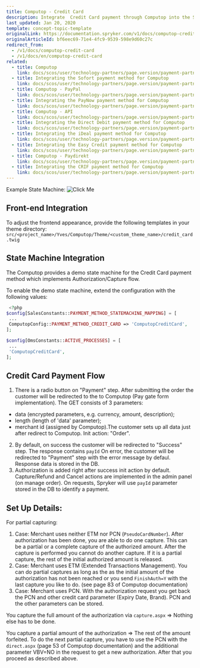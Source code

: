 ```yaml
---
title: Computop - Credit Card
description: Integrate  Credit Card payment through Computop into the Spryker-based shop.
last_updated: Jan 20, 2020
template: concept-topic-template
originalLink: https://documentation.spryker.com/v1/docs/computop-credit-card
originalArticleId: bf6eec69-71e4-4fc9-9539-598e9d60c27c
redirect_from:
  - /v1/docs/computop-credit-card
  - /v1/docs/en/computop-credit-card
related:
  - title: Computop
    link: docs/scos/user/technology-partners/page.version/payment-partners/computop/computop.html
  - title: Integrating the Sofort payment method for Computop
    link: docs/scos/user/technology-partners/page.version/payment-partners/computop/computop-payment-methods/computop-sofort.html
  - title: Computop - PayPal
    link: docs/scos/user/technology-partners/page.version/payment-partners/computop/computop-payment-methods/computop-paypal.html
  - title: Integrating the PayNow payment method for Computop
    link: docs/scos/user/technology-partners/page.version/payment-partners/computop/computop-payment-methods/computop-paynow.html
  - title: Computop - API
    link: docs/scos/user/technology-partners/page.version/payment-partners/computop/technical-details-and-howtos/computop-api.html
  - title: Integrating the Direct Debit payment method for Computop
    link: docs/scos/user/technology-partners/page.version/payment-partners/computop/computop-payment-methods/computop-direct-debit.html
  - title: Integrating the iDeal payment method for Computop
    link: docs/scos/user/technology-partners/page.version/payment-partners/computop/computop-payment-methods/computop-ideal.html
  - title: Integrating the Easy Credit payment method for Computop
    link: docs/scos/user/technology-partners/page.version/payment-partners/computop/computop-payment-methods/computop-easy-credit.html
  - title: Computop - Paydirekt
    link: docs/scos/user/technology-partners/page.version/payment-partners/computop/computop-payment-methods/computop-paydirekt.html
  - title: Integrating the CRIF payment method for Computop
    link: docs/scos/user/technology-partners/page.version/payment-partners/computop/computop-payment-methods/computop-crif.html
---
```


Example State Machine:
![Click Me](https://spryker.s3.eu-central-1.amazonaws.com/docs/Technology+Partners/Payment+Partners/Computop/computop-credit-card-flow-example.png) 

## Front-end Integration

To adjust the frontend appearance, provide the following templates in your theme directory:
`src/<project_name>/Yves/Computop/Theme/<custom_theme_name>/credit_card.twig`

## State Machine Integration

The Computop provides a demo state machine for the Credit Card payment method which implements Authorization/Capture flow.

To enable the demo state machine, extend the configuration with the following values:

```php
 <?php
$config[SalesConstants::PAYMENT_METHOD_STATEMACHINE_MAPPING] = [
 ...
 ComputopConfig::PAYMENT_METHOD_CREDIT_CARD => 'ComputopCreditCard',
];

$config[OmsConstants::ACTIVE_PROCESSES] = [
 ...
 'ComputopCreditCard',
];
```

## Credit Card Payment Flow

1. There is a radio button on "Payment" step. After submitting the order the customer will be redirected to the to Computop (Pay gate form implementation). The GET consists of 3 parameters:
  - data (encrypted parameters, e.g. currency, amount, description);
  - length (length of 'data' parameter);
  - merchant id (assigned by Computop).The customer sets up all data just after redirect to Computop.
         Init action: "Order".
2. By default, on success the customer  will be redirected to "Success" step. The response contains `payId` On error, the customer will be redirected to "Payment" step with the error message by defaul.  Response data is stored in the DB.
3. Authorization is added  right after success init action by default. Capture/Refund and Cancel actions are implemented in the admin panel (on manage order).  On requests, Spryker will use `payId` parameter stored in the DB to identify a payment.

## Set Up Details:

For partial capturing:

1. Case: Merchant uses neither ETM nor PCN (`PseudoCardNumber`). After authorization has been done, you are able to do one capture. This can be a partial or a complete capture of the authorized amount. After the capture is performed you cannot do another capture. If it is a partial capture, the rest of the initial authorized amount is released.
2. Case: Merchant uses ETM (Extended Transactions Management). You can do partial captures as long as the as the initial amount of the authorization has not been reached or you send `FinishAuth=Y` with the last capture you like to do. (see page 83 of Computop documentation)
3. Case: Merchant uses PCN. With the authorization request you get back the PCN and other credit card parameter (Expiry Date, Brand). PCN and the other parameters can be stored.

You capture the full amount of the authorization via `capture.aspx` => Nothing else has to be done.

You capture a partial amount of the authorization => The rest of the amount forfeited. To do the next partial capture, you have to use the PCN with the `direct.aspx` (page 53  of Computop documentation) and the additional parameter VBV=NO in the request to get a new authorization. After that you proceed as described above.
